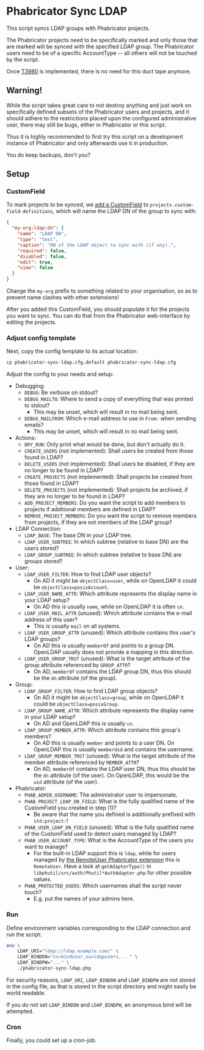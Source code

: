 # Phabricator Sync LDAP

This script syncs LDAP groups with Phabricator projects.

The Phabricator projects need to be specifically marked and only those that are marked will be synced with the specified LDAP group. The Phabricator users need to be of a specific AccountType -- all others will not be touched by the script.

Once [T3980](https://secure.phabricator.com/T3980) is implemented, there is no need for this duct tape anymore.

## Warning!

While the script takes great care to not destroy anything and just work on specifically defined subsets of the Phabricator users and projects, and it should adhere to the restrictions placed upon the configured administrative user, there may still be bugs, either in Phabricator or this script.

Thus it is highly recommended to first try this script on a development instance of Phabricator and only afterwards use it in production.

You do keep backups, don't you?

## Setup

### CustomField

To mark projects to be synced, we [add a CustomField](https://secure.phabricator.com/book/phabricator/article/custom_fields/) to `projects.custom-field-definitions`, which will name the LDAP DN of the group to sync with:

```json
{
  "my-org:ldap:dn": {
    "name": "LDAP DN",
    "type": "text",
    "caption": "DN of the LDAP object to sync with (if any).",
    "required": false,
    "disabled": false,
    "edit": true,
    "view": false
  }
}
```

Change the `my-org` prefix to something related to your organisation, so as to prevent name clashes with other extensions!

After you added this CustomField, you should populate it for the projects you want to sync. You can do that from the Phabricator web-interface by editing the projects.

### Adjust config template

Next, copy the config template to its actual location:

```sh
cp phabricator-sync-ldap.cfg.default phabricator-sync-ldap.cfg
```

Adjust the config to your needs and setup:

* Debugging:
  - `DEBUG`: Be verbose on stdout?
  - `DEBUG_MAILTO`: Where to send a copy of everything that was printed to stdout?
    - This may be unset, which will result in no mail being sent.
  - `DEBUG_MAILFROM`: Which e-mail address to use in `From:` when sending emails?
    - This may be unset, which will result in no mail being sent.
* Actions:
  - `DRY_RUN`: Only print what would be done, but don't actually do it.
  - `CREATE_USERS` (not implemented): Shall users be created from those found in LDAP?
  - `DELETE_USERS` (not implemented): Shall users be disabled, if they are no longer to be found in LDAP?
  - `CREATE_PROJECTS` (not implemented): Shall projects be created from those found in LDAP?
  - `DELETE_PROJECTS` (not implemented): Shall projects be archived, if they are no longer to be found in LDAP?
  - `ADD_PROJECT_MEMBERS`: Do you want the script to add members to projects if additional members are defined in LDAP?
  - `REMOVE_PROJECT_MEMBERS`: Do you want the script to remove members from projects, if they are not members of the LDAP group?
* LDAP Connection:
  - `LDAP_BASE`: The base DN in your LDAP tree.
  - `LDAP_USER_SUBTREE`: In which subtree (relative to base DN) are the users stored?
  - `LDAP_GROUP_SUBTREE`: In which subtree (relative to base DN) are groups stored?
* User:
  - `LDAP_USER_FILTER`: How to find LDAP user objects?
    - On AD it might be `objectClass=user`, while on OpenLDAP it could be `objectClass=posixAccount`.
  - `LDAP_USER_NAME_ATTR`: Which attribute represents the display name in your LDAP setup?
    - On AD this is usually `name`, while on OpenLDAP it is often `cn`.
  - `LDAP_USER_MAIL_ATTR` (unused): Which attribute contains the e-mail address of this user?
    - This is usually `mail` on all systems.
  - `LDAP_USER_GROUP_ATTR` (unused): Which attribute contains this user's LDAP groups?
    - On AD this is usually `memberOf` and points to a group DN. OpenLDAP usually does not provide a mapping in this direction.
  - `LDAP_USER_GROUP_TRGT` (unused): What is the target attribute of the group attribute referenced by `GROUP_ATTR`?
    - On AD, `memberOf` contains the LDAP group DN, thus this should be the `dn` attribute (of the group).
* Group:
  - `LDAP_GROUP_FILTER`: How to find LDAP group objects?
    - On AD it might be `objectClass=group`, while on OpenLDAP it could be `objectClass=posixGroup`.
  - `LDAP_GROUP_NAME_ATTR`: Which attribute represents the display name in your LDAP setup?
    - On AD and OpenLDAP this is usually `cn`.
  - `LDAP_GROUP_MEMBER_ATTR`: Which attribute contains this group's members?
    - On AD this is usually `member` and points to a user DN. On OpenLDAP this is usually `memberUid` and contains the username.
  - `LDAP_GROUP_MEMBER_TRGT` (unused): What is the target attribute of the member attribute referenced by `MEMBER_ATTR`?
    - On AD, `memberOf` contains the LDAP user DN, thus this should be the `dn` attribute (of the user). On OpenLDAP, this would be the `uid` attribute (of the user).
* Phabricator:
  - `PHAB_ADMIN_USERNAME`: The administrator user to impersonate.
  - `PHAB_PROJECT_LDAP_DN_FIELD`: What is the fully qualified name of the CustomField you created in step (1)?
    - Be aware that the name you defined is additionally prefixed with `std:project:`!
  - `PHAB_USER_LDAP_DN_FIELD` (unused): What is the fully qualified name of the CustomField used to detect users managed by LDAP?
  - `PHAB_USER_ACCOUNT_TYPE`: What is the AccountType of the users you want to manage?
    - For the built-in LDAP support this is `ldap`, while for users managed by [the RemoteUser Phabricator extension](https://github.com/uhd-urz/phabricator-extensions-remoteuser) this is `RemoteUser`. Have a look at `getAdapterType()` in `libphutil/src/auth/Phutil*AuthAdapter.php` for other possible values.
  - `PHAB_PROTECTED_USERS`: Which usernames shall the script never touch?
    - E.g. put the names of your admins here.

### Run

Define environment variables corresponding to the LDAP connection and run the script:

```sh
env \
	LDAP_URI="ldap://ldap.example.com/" \
	LDAP_BINDDN="cn=binduser,ou=ldapusers,..." \
	LDAP_BINDPW="..." \
	./phabricator-sync-ldap.php
```

For security reasons, `LDAP_URI`, `LDAP_BINDDN` and `LDAP_BINDPW` are not stored in the config file, as that is stored in the script directory and might easily be world readable.

If you do not set `LDAP_BINDDN` and `LDAP_BINDPW`, an anonymous bind will be attempted.

### Cron

Finally, you could set up a cron-job.
